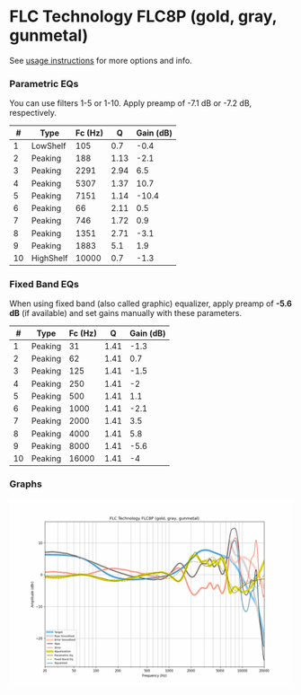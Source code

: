 # FLC Technology FLC8P (gold, gray, gunmetal)
See [usage instructions](https://github.com/jaakkopasanen/AutoEq#usage) for more options and info.

### Parametric EQs
You can use filters 1-5 or 1-10. Apply preamp of -7.1 dB or -7.2 dB, respectively.

|   # | Type      |   Fc (Hz) |    Q |   Gain (dB) |
|-----|-----------|-----------|------|-------------|
|   1 | LowShelf  |       105 | 0.7  |        -0.4 |
|   2 | Peaking   |       188 | 1.13 |        -2.1 |
|   3 | Peaking   |      2291 | 2.94 |         6.5 |
|   4 | Peaking   |      5307 | 1.37 |        10.7 |
|   5 | Peaking   |      7151 | 1.14 |       -10.4 |
|   6 | Peaking   |        66 | 2.11 |         0.5 |
|   7 | Peaking   |       746 | 1.72 |         0.9 |
|   8 | Peaking   |      1351 | 2.71 |        -3.1 |
|   9 | Peaking   |      1883 | 5.1  |         1.9 |
|  10 | HighShelf |     10000 | 0.7  |        -1.3 |

### Fixed Band EQs
When using fixed band (also called graphic) equalizer, apply preamp of **-5.6 dB** (if available) and set gains manually with these parameters.

|   # | Type    |   Fc (Hz) |    Q |   Gain (dB) |
|-----|---------|-----------|------|-------------|
|   1 | Peaking |        31 | 1.41 |        -1.3 |
|   2 | Peaking |        62 | 1.41 |         0.7 |
|   3 | Peaking |       125 | 1.41 |        -1.5 |
|   4 | Peaking |       250 | 1.41 |        -2   |
|   5 | Peaking |       500 | 1.41 |         1.1 |
|   6 | Peaking |      1000 | 1.41 |        -2.1 |
|   7 | Peaking |      2000 | 1.41 |         3.5 |
|   8 | Peaking |      4000 | 1.41 |         5.8 |
|   9 | Peaking |      8000 | 1.41 |        -5.6 |
|  10 | Peaking |     16000 | 1.41 |        -4   |

### Graphs
![](./FLC%20Technology%20FLC8P%20(gold,%20gray,%20gunmetal).png)
